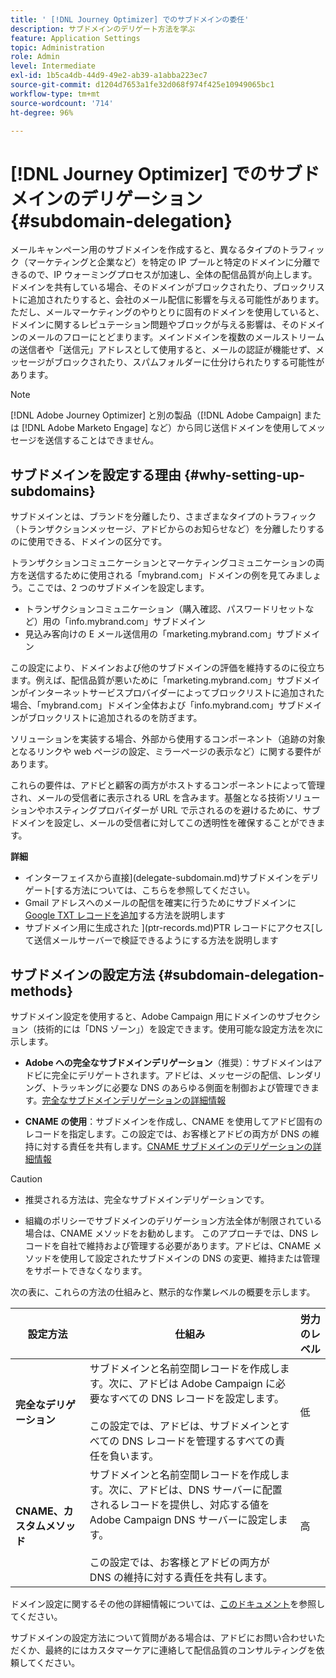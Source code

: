 ```yaml
---
title: ' [!DNL Journey Optimizer] でのサブドメインの委任'
description: サブドメインのデリゲート方法を学ぶ
feature: Application Settings
topic: Administration
role: Admin
level: Intermediate
exl-id: 1b5ca4db-44d9-49e2-ab39-a1abba223ec7
source-git-commit: d1204d7653a1fe32d068f974f425e10949065bc1
workflow-type: tm+mt
source-wordcount: '714'
ht-degree: 96%

---
```


# [!DNL Journey Optimizer] でのサブドメインのデリゲーション {#subdomain-delegation}

メールキャンペーン用のサブドメインを作成すると、異なるタイプのトラフィック（マーケティングと企業など）を特定の IP プールと特定のドメインに分離できるので、IP ウォーミングプロセスが加速し、全体の配信品質が向上します。ドメインを共有している場合、そのドメインがブロックされたり、ブロックリストに追加されたりすると、会社のメール配信に影響を与える可能性があります。ただし、メールマーケティングのやりとりに固有のドメインを使用していると、ドメインに関するレピュテーション問題やブロックが与える影響は、そのドメインのメールのフローにとどまります。メインドメインを複数のメールストリームの送信者や「送信元」アドレスとして使用すると、メールの認証が機能せず、メッセージがブロックされたり、スパムフォルダーに仕分けられたりする可能性があります。

>[!NOTE]
>
>[!DNL Adobe Journey Optimizer] と別の製品（[!DNL Adobe Campaign] または [!DNL Adobe Marketo Engage] など）から同じ送信ドメインを使用してメッセージを送信することはできません。

## サブドメインを設定する理由 {#why-setting-up-subdomains}

サブドメインとは、ブランドを分離したり、さまざまなタイプのトラフィック（トランザクションメッセージ、アドビからのお知らせなど）を分離したりするのに使用できる、ドメインの区分です。

トランザクションコミュニケーションとマーケティングコミュニケーションの両方を送信するために使用される「mybrand.com」ドメインの例を見てみましょう。ここでは、2 つのサブドメインを設定します。

* トランザクションコミュニケーション（購入確認、パスワードリセットなど）用の「info.mybrand.com」サブドメイン
* 見込み客向けの E メール送信用の「marketing.mybrand.com」サブドメイン

この設定により、ドメインおよび他のサブドメインの評価を維持するのに役立ちます。例えば、配信品質が悪いために「marketing.mybrand.com」サブドメインがインターネットサービスプロバイダーによってブロックリストに追加された場合、「mybrand.com」ドメイン全体および「info.mybrand.com」サブドメインがブロックリストに追加されるのを防ぎます。

ソリューションを実装する場合、外部から使用するコンポーネント（追跡の対象となるリンクや web ページの設定、ミラーページの表示など）に関する要件があります。

これらの要件は、アドビと顧客の両方がホストするコンポーネントによって管理され、メールの受信者に表示される URL を含みます。基盤となる技術ソリューションやホスティングプロバイダーが URL で示されるのを避けるために、サブドメインを設定し、メールの受信者に対してこの透明性を確保することができます。

**詳細**

* インターフェイスから直接](delegate-subdomain.md)サブドメインをデリゲート[する方法については、こちらを参照してください。
* Gmail アドレスへのメールの配信を確実に行うためにサブドメインに [Google TXT レコードを追加](google-txt.md)する方法を説明します
* サブドメイン用に生成された ](ptr-records.md)PTR レコードにアクセス[して送信メールサーバーで検証できるようにする方法を説明します

## サブドメインの設定方法 {#subdomain-delegation-methods}

サブドメイン設定を使用すると、Adobe Campaign 用にドメインのサブセクション（技術的には「DNS ゾーン」）を設定できます。使用可能な設定方法を次に示します。

* **Adobe への完全なサブドメインデリゲーション**（推奨）：サブドメインはアドビに完全にデリゲートされます。アドビは、メッセージの配信、レンダリング、トラッキングに必要な DNS のあらゆる側面を制御および管理できます。[完全なサブドメインデリゲーションの詳細情報](delegate-subdomain.md#full-subdomain-delegation)

* **CNAME の使用**：サブドメインを作成し、CNAME を使用してアドビ固有のレコードを指定します。この設定では、お客様とアドビの両方が DNS の維持に対する責任を共有します。[CNAME サブドメインのデリゲーションの詳細情報](delegate-subdomain.md#cname-subdomain-delegation)

>[!CAUTION]
>
>* 推奨される方法は、完全なサブドメインデリゲーションです。
>
>* 組織のポリシーでサブドメインのデリゲーション方法全体が制限されている場合は、CNAME メソッドをお勧めします。 このアプローチでは、DNS レコードを自社で維持および管理する必要があります。アドビは、CNAME メソッドを使用して設定されたサブドメインの DNS の変更、維持または管理をサポートできなくなります。


次の表に、これらの方法の仕組みと、黙示的な作業レベルの概要を示します。

| 設定方法 | 仕組み | 労力のレベル |
|---|---|---|
| **完全なデリゲーション** | サブドメインと名前空間レコードを作成します。次に、アドビは Adobe Campaign に必要なすべての DNS レコードを設定します。<br/><br/>この設定では、アドビは、サブドメインとすべての DNS レコードを管理するすべての責任を負います。 | 低 |
| **CNAME、カスタムメソッド** | サブドメインと名前空間レコードを作成します。次に、アドビは、DNS サーバーに配置されるレコードを提供し、対応する値を Adobe Campaign DNS サーバーに設定します。<br/><br/>この設定では、お客様とアドビの両方が DNS の維持に対する責任を共有します。 | 高 |

ドメイン設定に関するその他の詳細情報については、[このドキュメント](https://experienceleague.adobe.com/docs/deliverability-learn/deliverability-best-practice-guide/additional-resources/product-specific-resources/campaign/ac-domain-name-setup.html?lang=ja)を参照してください。

サブドメインの設定方法について質問がある場合は、アドビにお問い合わせいただくか、最終的にはカスタマーケアに連絡して配信品質のコンサルティングを依頼してください。
